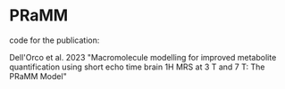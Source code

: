 # PRaMM

code for the publication:

Dell'Orco et al. 2023 "Macromolecule modelling for improved metabolite quantification using short echo time brain 1H MRS at 3 T and 7 T: The PRaMM Model"
